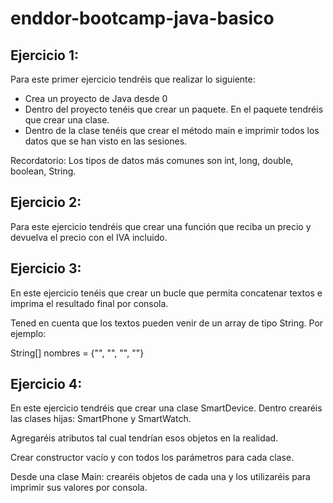 # enddor-bootcamp-java-basico

## Ejercicio 1:

Para este primer ejercicio tendréis que realizar lo siguiente:

* Crea un proyecto de Java desde 0
* Dentro del proyecto tenéis que crear un paquete. En el paquete tendréis que crear una clase.
* Dentro de la clase tenéis que crear el método main e imprimir todos los datos que se han visto en las sesiones.

Recordatorio: Los tipos de datos más comunes son int, long, double, boolean, String.

## Ejercicio 2:

Para este ejercicio tendréis que crear una función que reciba un precio y devuelva el precio con el IVA incluido.

## Ejercicio 3:

En este ejercicio tenéis que crear un bucle que permita concatenar textos e imprima el resultado final por consola.

Tened en cuenta que los textos pueden venir de un array de tipo String. Por ejemplo:

String[] nombres = {"", "", "", ""}

## Ejercicio 4:

En este ejercicio tendréis que crear una clase SmartDevice. Dentro crearéis las clases hijas: SmartPhone y SmartWatch.

Agregaréis atributos tal cual tendrían esos objetos en la realidad.

Crear constructor vacío y con todos los parámetros para cada clase.

Desde una clase Main: crearéis objetos de cada una y los utilizaréis para imprimir sus valores por consola.